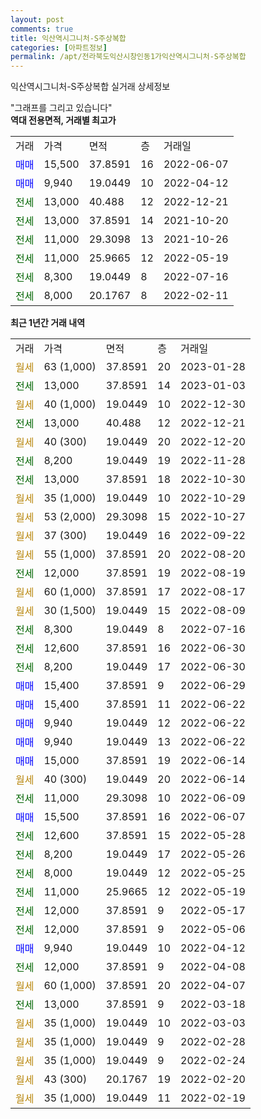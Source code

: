 ```yaml
---
layout: post
comments: true
title: 익산역시그니처-S주상복합
categories: [아파트정보]
permalink: /apt/전라북도익산시창인동1가익산역시그니처-S주상복합
---
```


익산역시그니처-S주상복합 실거래 상세정보

<script type="text/javascript">
  google.charts.load('current', {'packages':['line', 'corechart']});
  google.charts.setOnLoadCallback(drawChart);

  function drawChart() {
    var data = new google.visualization.DataTable();
    data.addColumn('date', '거래일');
    data.addColumn('number', "매매");
    data.addColumn('number', "전세");
    data.addColumn('number', "전매");

    data.addRows([[new Date(Date.parse("2023-01-28")), null, null, null], [new Date(Date.parse("2023-01-03")), null, 13000, null], [new Date(Date.parse("2022-12-30")), null, null, null], [new Date(Date.parse("2022-12-21")), null, 13000, null], [new Date(Date.parse("2022-12-20")), null, null, null], [new Date(Date.parse("2022-11-28")), null, 8200, null], [new Date(Date.parse("2022-10-30")), null, 13000, null], [new Date(Date.parse("2022-10-29")), null, null, null], [new Date(Date.parse("2022-10-27")), null, null, null], [new Date(Date.parse("2022-09-22")), null, null, null], [new Date(Date.parse("2022-08-20")), null, null, null], [new Date(Date.parse("2022-08-19")), null, 12000, null], [new Date(Date.parse("2022-08-17")), null, null, null], [new Date(Date.parse("2022-08-09")), null, null, null], [new Date(Date.parse("2022-07-16")), null, 8300, null], [new Date(Date.parse("2022-06-30")), null, 12600, null], [new Date(Date.parse("2022-06-30")), null, 8200, null], [new Date(Date.parse("2022-06-29")), 15400, null, null], [new Date(Date.parse("2022-06-22")), 15400, null, null], [new Date(Date.parse("2022-06-22")), 9940, null, null], [new Date(Date.parse("2022-06-22")), 9940, null, null], [new Date(Date.parse("2022-06-14")), 15000, null, null], [new Date(Date.parse("2022-06-14")), null, null, null], [new Date(Date.parse("2022-06-09")), null, 11000, null], [new Date(Date.parse("2022-06-07")), 15500, null, null], [new Date(Date.parse("2022-05-28")), null, 12600, null], [new Date(Date.parse("2022-05-26")), null, 8200, null], [new Date(Date.parse("2022-05-25")), null, 8000, null], [new Date(Date.parse("2022-05-19")), null, 11000, null], [new Date(Date.parse("2022-05-17")), null, 12000, null], [new Date(Date.parse("2022-05-06")), null, 12000, null], [new Date(Date.parse("2022-04-12")), 9940, null, null], [new Date(Date.parse("2022-04-08")), null, 12000, null], [new Date(Date.parse("2022-04-07")), null, null, null], [new Date(Date.parse("2022-03-18")), null, 13000, null], [new Date(Date.parse("2022-03-03")), null, null, null], [new Date(Date.parse("2022-02-28")), null, null, null], [new Date(Date.parse("2022-02-24")), null, null, null], [new Date(Date.parse("2022-02-20")), null, null, null], [new Date(Date.parse("2022-02-19")), null, null, null]]);

    var options = {
      hAxis: {
        format: 'yyyy/MM/dd'
      },    
      lineWidth: 0,
      pointsVisible: true,    
      title: '최근 1년간 유형별 실거래가 분포',
      legend: { position: 'bottom' }
    };

    var formatter = new google.visualization.NumberFormat({pattern:'###,###'} );
    formatter.format(data, 1);
    formatter.format(data, 2);
    
    setTimeout(function() {
        var chart = new google.visualization.LineChart(document.getElementById('columnchart_material'));
        chart.draw(data, (options));
        document.getElementById('loading').style.display = 'none';
    }, 200);
  }
</script>


<div id="loading" style="z-index:20; display: block; margin-left: 0px">"그래프를 그리고 있습니다"</div>
<div id="columnchart_material" style="width: 95%; margin-left: 0px; display: block"></div>
<!-- contents start -->
<b>역대 전용면적, 거래별 최고가</b>
<table class="sortable">
    <tr>
      <td>거래</td>
      <td>가격</td>
      <td>면적</td>
      <td>층</td>
      <td>거래일</td>
    </tr>
        <tr>
          <td><a style="color: blue">매매</a></td>
          <td>15,500</td>
          <td>37.8591</td>
          <td>16</td>
          <td>2022-06-07</td>
        </tr>            <tr>
          <td><a style="color: blue">매매</a></td>
          <td>9,940</td>
          <td>19.0449</td>
          <td>10</td>
          <td>2022-04-12</td>
        </tr>        
        <tr>
              <td><a style="color: darkgreen">전세</a></td>
              <td>13,000</td>
              <td>40.488</td>
              <td>12</td>
              <td>2022-12-21</td>
            </tr>            <tr>
              <td><a style="color: darkgreen">전세</a></td>
              <td>13,000</td>
              <td>37.8591</td>
              <td>14</td>
              <td>2021-10-20</td>
            </tr>            <tr>
              <td><a style="color: darkgreen">전세</a></td>
              <td>11,000</td>
              <td>29.3098</td>
              <td>13</td>
              <td>2021-10-26</td>
            </tr>            <tr>
              <td><a style="color: darkgreen">전세</a></td>
              <td>11,000</td>
              <td>25.9665</td>
              <td>12</td>
              <td>2022-05-19</td>
            </tr>            <tr>
              <td><a style="color: darkgreen">전세</a></td>
              <td>8,300</td>
              <td>19.0449</td>
              <td>8</td>
              <td>2022-07-16</td>
            </tr>            <tr>
              <td><a style="color: darkgreen">전세</a></td>
              <td>8,000</td>
              <td>20.1767</td>
              <td>8</td>
              <td>2022-02-11</td>
            </tr>        
    
</table>

<b>최근 1년간 거래 내역</b>

<table class="sortable">
    <tr>
      <td>거래</td>
      <td>가격</td>
      <td>면적</td>
      <td>층</td>
      <td>거래일</td>
    </tr>
    <tr>
      <td><a style="color: darkgoldenrod">월세</a></td>
      <td>63 (1,000)</td>
      <td>37.8591</td>
      <td>20</td>
      <td>2023-01-28</td>
    </tr>          <tr>
      <td><a style="color: darkgreen">전세</a></td>
      <td>13,000</td>
      <td>37.8591</td>
      <td>14</td>
      <td>2023-01-03</td>
    </tr>          <tr>
      <td><a style="color: darkgoldenrod">월세</a></td>
      <td>40 (1,000)</td>
      <td>19.0449</td>
      <td>10</td>
      <td>2022-12-30</td>
    </tr>          <tr>
      <td><a style="color: darkgreen">전세</a></td>
      <td>13,000</td>
      <td>40.488</td>
      <td>12</td>
      <td>2022-12-21</td>
    </tr>          <tr>
      <td><a style="color: darkgoldenrod">월세</a></td>
      <td>40 (300)</td>
      <td>19.0449</td>
      <td>20</td>
      <td>2022-12-20</td>
    </tr>          <tr>
      <td><a style="color: darkgreen">전세</a></td>
      <td>8,200</td>
      <td>19.0449</td>
      <td>19</td>
      <td>2022-11-28</td>
    </tr>          <tr>
      <td><a style="color: darkgreen">전세</a></td>
      <td>13,000</td>
      <td>37.8591</td>
      <td>18</td>
      <td>2022-10-30</td>
    </tr>          <tr>
      <td><a style="color: darkgoldenrod">월세</a></td>
      <td>35 (1,000)</td>
      <td>19.0449</td>
      <td>10</td>
      <td>2022-10-29</td>
    </tr>          <tr>
      <td><a style="color: darkgoldenrod">월세</a></td>
      <td>53 (2,000)</td>
      <td>29.3098</td>
      <td>15</td>
      <td>2022-10-27</td>
    </tr>          <tr>
      <td><a style="color: darkgoldenrod">월세</a></td>
      <td>37 (300)</td>
      <td>19.0449</td>
      <td>16</td>
      <td>2022-09-22</td>
    </tr>          <tr>
      <td><a style="color: darkgoldenrod">월세</a></td>
      <td>55 (1,000)</td>
      <td>37.8591</td>
      <td>20</td>
      <td>2022-08-20</td>
    </tr>          <tr>
      <td><a style="color: darkgreen">전세</a></td>
      <td>12,000</td>
      <td>37.8591</td>
      <td>19</td>
      <td>2022-08-19</td>
    </tr>          <tr>
      <td><a style="color: darkgoldenrod">월세</a></td>
      <td>60 (1,000)</td>
      <td>37.8591</td>
      <td>17</td>
      <td>2022-08-17</td>
    </tr>          <tr>
      <td><a style="color: darkgoldenrod">월세</a></td>
      <td>30 (1,500)</td>
      <td>19.0449</td>
      <td>15</td>
      <td>2022-08-09</td>
    </tr>          <tr>
      <td><a style="color: darkgreen">전세</a></td>
      <td>8,300</td>
      <td>19.0449</td>
      <td>8</td>
      <td>2022-07-16</td>
    </tr>          <tr>
      <td><a style="color: darkgreen">전세</a></td>
      <td>12,600</td>
      <td>37.8591</td>
      <td>16</td>
      <td>2022-06-30</td>
    </tr>          <tr>
      <td><a style="color: darkgreen">전세</a></td>
      <td>8,200</td>
      <td>19.0449</td>
      <td>17</td>
      <td>2022-06-30</td>
    </tr>          <tr>
      <td><a style="color: blue">매매</a></td>
      <td>15,400</td>
      <td>37.8591</td>
      <td>9</td>
      <td>2022-06-29</td>
    </tr>          <tr>
      <td><a style="color: blue">매매</a></td>
      <td>15,400</td>
      <td>37.8591</td>
      <td>11</td>
      <td>2022-06-22</td>
    </tr>          <tr>
      <td><a style="color: blue">매매</a></td>
      <td>9,940</td>
      <td>19.0449</td>
      <td>12</td>
      <td>2022-06-22</td>
    </tr>          <tr>
      <td><a style="color: blue">매매</a></td>
      <td>9,940</td>
      <td>19.0449</td>
      <td>13</td>
      <td>2022-06-22</td>
    </tr>          <tr>
      <td><a style="color: blue">매매</a></td>
      <td>15,000</td>
      <td>37.8591</td>
      <td>19</td>
      <td>2022-06-14</td>
    </tr>          <tr>
      <td><a style="color: darkgoldenrod">월세</a></td>
      <td>40 (300)</td>
      <td>19.0449</td>
      <td>20</td>
      <td>2022-06-14</td>
    </tr>          <tr>
      <td><a style="color: darkgreen">전세</a></td>
      <td>11,000</td>
      <td>29.3098</td>
      <td>10</td>
      <td>2022-06-09</td>
    </tr>          <tr>
      <td><a style="color: blue">매매</a></td>
      <td>15,500</td>
      <td>37.8591</td>
      <td>16</td>
      <td>2022-06-07</td>
    </tr>          <tr>
      <td><a style="color: darkgreen">전세</a></td>
      <td>12,600</td>
      <td>37.8591</td>
      <td>15</td>
      <td>2022-05-28</td>
    </tr>          <tr>
      <td><a style="color: darkgreen">전세</a></td>
      <td>8,200</td>
      <td>19.0449</td>
      <td>17</td>
      <td>2022-05-26</td>
    </tr>          <tr>
      <td><a style="color: darkgreen">전세</a></td>
      <td>8,000</td>
      <td>19.0449</td>
      <td>12</td>
      <td>2022-05-25</td>
    </tr>          <tr>
      <td><a style="color: darkgreen">전세</a></td>
      <td>11,000</td>
      <td>25.9665</td>
      <td>12</td>
      <td>2022-05-19</td>
    </tr>          <tr>
      <td><a style="color: darkgreen">전세</a></td>
      <td>12,000</td>
      <td>37.8591</td>
      <td>9</td>
      <td>2022-05-17</td>
    </tr>          <tr>
      <td><a style="color: darkgreen">전세</a></td>
      <td>12,000</td>
      <td>37.8591</td>
      <td>9</td>
      <td>2022-05-06</td>
    </tr>          <tr>
      <td><a style="color: blue">매매</a></td>
      <td>9,940</td>
      <td>19.0449</td>
      <td>10</td>
      <td>2022-04-12</td>
    </tr>          <tr>
      <td><a style="color: darkgreen">전세</a></td>
      <td>12,000</td>
      <td>37.8591</td>
      <td>9</td>
      <td>2022-04-08</td>
    </tr>          <tr>
      <td><a style="color: darkgoldenrod">월세</a></td>
      <td>60 (1,000)</td>
      <td>37.8591</td>
      <td>20</td>
      <td>2022-04-07</td>
    </tr>          <tr>
      <td><a style="color: darkgreen">전세</a></td>
      <td>13,000</td>
      <td>37.8591</td>
      <td>9</td>
      <td>2022-03-18</td>
    </tr>          <tr>
      <td><a style="color: darkgoldenrod">월세</a></td>
      <td>35 (1,000)</td>
      <td>19.0449</td>
      <td>10</td>
      <td>2022-03-03</td>
    </tr>          <tr>
      <td><a style="color: darkgoldenrod">월세</a></td>
      <td>35 (1,000)</td>
      <td>19.0449</td>
      <td>9</td>
      <td>2022-02-28</td>
    </tr>          <tr>
      <td><a style="color: darkgoldenrod">월세</a></td>
      <td>35 (1,000)</td>
      <td>19.0449</td>
      <td>9</td>
      <td>2022-02-24</td>
    </tr>          <tr>
      <td><a style="color: darkgoldenrod">월세</a></td>
      <td>43 (300)</td>
      <td>20.1767</td>
      <td>19</td>
      <td>2022-02-20</td>
    </tr>          <tr>
      <td><a style="color: darkgoldenrod">월세</a></td>
      <td>35 (1,000)</td>
      <td>19.0449</td>
      <td>11</td>
      <td>2022-02-19</td>
    </tr>      </table>
<!-- contents end -->    

